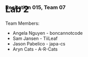 <h3 style="margin: 0px 0px -60px 0px;">Recitation 015, Team 07</h3>

# Lab 2

Team Members: 
 - Angela Nguyen - boncannotcode
 - Sam Jansen - TiiLeaf
 - Jason Pabelico - japa-cs
 - Aryn Cats - A-R-Cats
